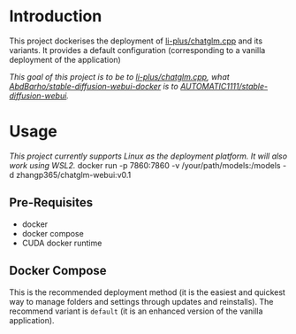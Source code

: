 # Introduction
This project dockerises the deployment of [li-plus/chatglm.cpp](https://github.com/li-plus/chatglm.cpp) and its variants. It provides a default configuration (corresponding to a vanilla deployment of the application)

*This goal of this project is to be to [li-plus/chatglm.cpp](https://github.com/li-plus/chatglm.cpp), what [AbdBarho/stable-diffusion-webui-docker](https://github.com/AbdBarho/stable-diffusion-webui-docker) is to [AUTOMATIC1111/stable-diffusion-webui](https://github.com/AUTOMATIC1111/stable-diffusion-webui).*

# Usage
*This project currently supports Linux as the deployment platform. It will also work using WSL2.*
docker run -p 7860:7860 -v /your/path/models:/models -d zhangp365/chatglm-webui:v0.1

## Pre-Requisites
- docker
- docker compose
- CUDA docker runtime

## Docker Compose
This is the recommended deployment method (it is the easiest and quickest way to manage folders and settings through updates and reinstalls). The recommend variant is `default` (it is an enhanced version of the vanilla application).


